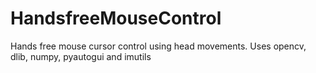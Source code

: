 # HandsfreeMouseControl
Hands free mouse cursor control using head movements.
Uses opencv, dlib, numpy, pyautogui and imutils
